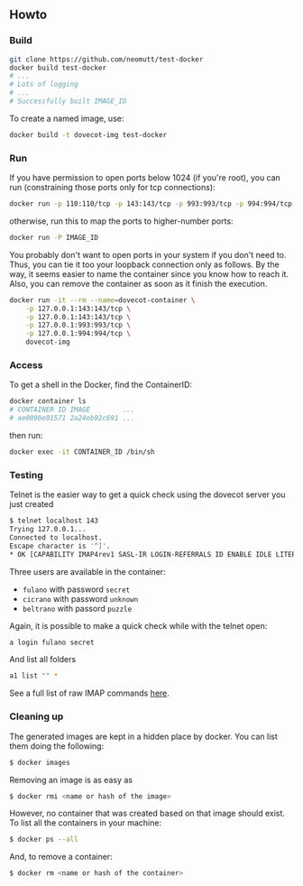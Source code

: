 
## Howto

### Build

```sh
git clone https://github.com/neomutt/test-docker
docker build test-docker
# ...
# Lots of logging
# ...
# Successfully built IMAGE_ID
```

To create a named image, use:

```sh
docker build -t dovecot-img test-docker
```

### Run

If you have permission to open ports below 1024 (if you're root),
you can run (constraining those ports only for tcp connections):

```sh
docker run -p 110:110/tcp -p 143:143/tcp -p 993:993/tcp -p 994:994/tcp IMAGE_ID
```

otherwise, run this to map the ports to higher-number ports:

```sh
docker run -P IMAGE_ID
```

You probably don't want to open ports in your system if you don't need to.
Thus, you can tie it too your loopback connection only as follows. By the way,
it seems easier to name the container since you know how to reach it. Also,
you can remove the container as soon as it finish the execution.

```sh
docker run -it --rm --name=dovecot-container \
    -p 127.0.0.1:143:143/tcp \
    -p 127.0.0.1:143:143/tcp \
    -p 127.0.0.1:993:993/tcp \
    -p 127.0.0.1:994:994/tcp \
    dovecot-img
```

### Access

To get a shell in the Docker, find the ContainerID:

```sh
docker container ls
# CONTAINER ID IMAGE        ...
# ae0090e01571 2a24eb92c691 ...
```

then run:

```sh
docker exec -it CONTAINER_ID /bin/sh
```

### Testing

Telnet is the easier way to get a quick check using the dovecot server you
just created

```sh
$ telnet localhost 143
Trying 127.0.0.1...
Connected to localhost.
Escape character is '^]'.
* OK [CAPABILITY IMAP4rev1 SASL-IR LOGIN-REFERRALS ID ENABLE IDLE LITERAL+ AUTH=PLAIN AUTH=LOGIN] Dovecot ready.
```

Three users are available in the container:

- `fulano` with password `secret`
- `cicrano` with password `unknown`
- `beltrano` with passord `puzzle`

Again, it is possible to make a quick check while with the telnet open:

```sh
a login fulano secret
```

And list all folders

```sh
a1 list "" *
```

See a full list of raw IMAP commands [here](https://donsutherland.org/crib/imap).

### Cleaning up

The generated images are kept in a hidden place by docker. You can list them doing the following:

```sh
$ docker images
```

Removing an image is as easy as

```sh
$ docker rmi <name or hash of the image>
```

However, no container that was created based on that image should exist. To list all the containers in your machine:

```sh
$ docker ps --all
```

And, to remove a container:

```sh
$ docker rm <name or hash of the container>
```

